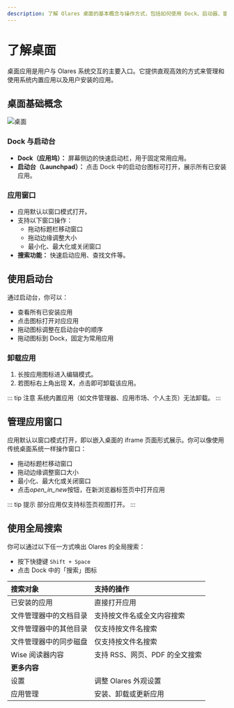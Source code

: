 ```yaml
---
description: 了解 Olares 桌面的基本概念与操作方式，包括如何使用 Dock、启动器、窗口控制与全局搜索，帮助你高效管理系统与应用。
---
```


# 了解桌面

桌面应用是用户与 Olares 系统交互的主要入口。它提供直观高效的方式来管理和使用系统内置应用以及用户安装的应用。

## 桌面基础概念
![桌面](/images/zh/manual/olares/desktop.png)

### Dock 与启动台

- **Dock（应用坞）：** 屏幕侧边的快速启动栏，用于固定常用应用。
- **启动台（Launchpad）：** 点击 Dock 中的启动台图标可打开，展示所有已安装应用。

### 应用窗口

- 应用默认以窗口模式打开。
- 支持以下窗口操作：
  - 拖动标题栏移动窗口
  - 拖动边缘调整大小
  - 最小化、最大化或关闭窗口
- **搜索功能：** 快速启动应用、查找文件等。

## 使用启动台

通过启动台，你可以：

- 查看所有已安装应用
- 点击图标打开对应应用
- 拖动图标调整在启动台中的顺序
- 拖动图标到 Dock，固定为常用应用

### 卸载应用

1. 长按应用图标进入编辑模式。
2. 若图标右上角出现 **X**，点击即可卸载该应用。

::: tip 注意
系统内置应用（如文件管理器、应用市场、个人主页）无法卸载。
:::

## 管理应用窗口

应用默认以窗口模式打开，即以嵌入桌面的 iframe 页面形式展示。你可以像使用传统桌面系统一样操作窗口：

- 拖动标题栏移动窗口
- 拖动边缘调整窗口大小
- 最小化、最大化或关闭窗口
- 点击<i class="material-symbols-outlined">open_in_new</i>按钮，在新浏览器标签页中打开应用

::: tip 提示
部分应用仅支持标签页视图打开。
:::

## 使用全局搜索

你可以通过以下任一方式唤出 Olares 的全局搜索：

- 按下快捷键 `Shift + Space`
- 点击 Dock 中的「搜索」图标

| 搜索对象                             | 支持的操作               |
| :---------------------------------- |:--------------------|
| 已安装的应用                         | 直接打开应用              |
| 文件管理器中的文档目录               | 支持按文件名或全文内容搜索       |
| 文件管理器中的其他目录               | 仅支持按文件名搜索           |
| 文件管理器中的同步磁盘               | 仅支持按文件名搜索           |
| Wise 阅读器内容                      | 支持 RSS、网页、PDF 的全文搜索 |
| **更多内容**                         |                     |
| 设置                                 | 调整 Olares 外观设置      |
| 应用管理                             | 安装、卸载或更新应用          |
 